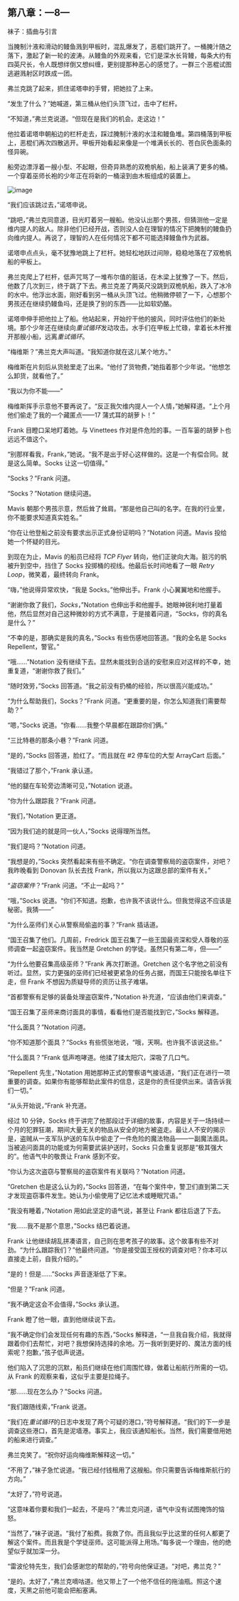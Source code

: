 ## 第八章：—8—

袜子：插曲与引言

当腌制汁液和滑动的鳗鱼溅到甲板时，混乱爆发了，恶棍们跳开了。一桶腌汁随之落下，激起了新一轮的波涛。从鳗鱼的外观来看，它们是深水长背鳗，每条大约有四英尺长，令人既想绊倒又想纠缠，更别提那种恶心的感觉了。一群三个恶棍试图逃避溅射区时跌成一团。

弗兰克跳了起来，抓住诺塔申的手臂，把她拉了上来。

“发生了什么？”她喊道，第三桶从他们头顶飞过，击中了栏杆。

“不知道，”弗兰克说道。“但现在是我们的机会。走这边！”

他拉着诺塔申朝船边的栏杆走去，踩过腌制汁液的水洼和鳗鱼堆。第四桶落到甲板上，恶棍们再次四散逃开。甲板开始看起来像是一个堆满长长的、苍白灰色面条的怪异碗。

船旁边漂浮着一艘小型、不起眼，但奇异熟悉的双桅帆船，船上装满了更多的桶。一个穿着巫师长袍的少年正在将新的一桶滚到由木板组成的装置上。

![image](img/f0058-01.jpg)

“我们应该跳过去，”诺塔申说。

“跳吧，”弗兰克同意道，目光盯着另一艘船。他没认出那个男孩，但猜测他一定是维内提人的敌人。除非他们已经开战，否则没人会在理智的情况下把腌制的鳗鱼扔向维内提人。再说了，理智的人在任何情况下都不可能选择鳗鱼作为武器。

诺塔申点点头，毫不犹豫地跳上了栏杆。她轻松地跃过间隙，稳稳地落在了双桅帆船的甲板上。

弗兰克爬上了栏杆，低声咒骂了一堆布尔值的脏话，在木梁上犹豫了一下。然后，他数了几次到三，终于跳了下去。弗兰克差了两英尺没跳到双桅帆船，跌入了冰冷的水中。他浮出水面，刚好看到另一桶从头顶飞过。他稍微停顿了一下，心想那个男孩还在继续扔鳗鱼吗，还是换了别的东西——比如软奶酪。

诺塔申伸手把他拉上了船。他站起来，开始拧干他的披风，同时评估他们的新处境。那个少年还在继续向*重试循环*发动攻击。水手们在甲板上忙碌，拿着长木杆推开那艘小船，远离*重试循环*。

“梅维斯？”弗兰克大声叫道。“我知道你就在这儿某个地方。”

梅维斯在片刻后从货舱里走了出来。“他付了货物费，”她指着那个少年说。“他想怎么卸货，就看他了。”

“我以为你不能——”

梅维斯挥手示意他不要再说了。“反正我欠维内提人一个人情，”她解释道。“上个月他们偷走了我的一个藏匿点——17 蒲式耳的胡萝卜！”

Frank 目瞪口呆地盯着她。与 Vinettees 作对是件危险的事。一百车篓的胡萝卜也远远不值这个。

“别那样看我，Frank，”她说。“我不是出于好心这样做的。这是一个有偿合同。就是这么简单。Socks 让这一切值得。”

“Socks？”Frank 问道。

“Socks？”Notation 继续问道。

Mavis 朝那个男孩示意，然后耸了耸肩。“那是他自己叫的名字。在我的行业里，你不能要求知道真实姓名。”

“你在让他登船之前没有要求出示正式身份证明吗？”Notation 问道。Mavis 投给她一个怀疑的目光。

到现在为止，Mavis 的船员已经将 *TCP Flyer* 转向，他们正驶向大海。脏污的帆被升到空中，挡住了 Socks 投掷桶的视线。他最后长时间地看了一眼 *Retry Loop*，微笑着，最终转向 Frank。

“嗨，”他说得异常欢快，“我是 Socks。”他伸出手。Frank 小心翼翼地和他握手。

“谢谢你救了我们，*Socks*，”Notation 也伸出手和他握手。她眼神锐利地打量着他，然后显然对自己这种微妙的方式不满意，于是接着问道，“Socks，你的真名是什么？”

“不幸的是，那确实是我的真名，”Socks 有些伤感地回答道。“我的全名是 Socks Repellent，警官。”

“哦……”Notation 没有继续下去。显然未能找到合适的安慰来应对这样的不幸，她重复道，“谢谢你救了我们。”

“随时效劳，”Socks 回答道。“我之前没有扔桶的经验，所以很高兴能成功。”

“为什么帮助我们，Socks？”Frank 问道。“更重要的是，你怎么知道我们需要帮助？”

“嗯，”Socks 说道。“你看……我整个早晨都在跟踪你们俩。”

“三比特巷的那条小巷？”Frank 问道。

“是的，”Socks 回答道，脸红了。“而且就在 #2 停车位的大型 ArrayCart 后面。”

“我错过了那个，”Frank 承认道。

“他的腿在车轮旁边清晰可见，”Notation 说道。

“你为什么跟踪我？”Frank 问道。

“我们，”Notation 更正道。

“因为我们追的就是同一伙人，”Socks 说得理所当然。

“我们是吗？”Notation 问道。

“我想是的，”Socks 突然看起来有些不确定。“你在调查警察局的盗窃案件，对吧？我昨晚看到 Donovan 队长去找 Frank，所以我以为这跟总部的案件有关。”

“*盗窃案件*？”Frank 问道。“不止一起吗？”

“哦，”Socks 说道。“你们不知道。抱歉，也许我不该说什么。但我觉得这不应该是秘密。我猜——”

“为什么巫师们关心从警察局偷盗的事？”Frank 插话道。

“国王召集了他们。几周前，Fredrick 国王召集了一些王国最资深和受人尊敬的巫师调查一起盗窃案件。我当然是 Gretchen 的学徒。虽然只有第二年，但——”

“为什么他要召集高级巫师？”Frank 再次打断道。Gretchen 这个名字他之前没有听过。显然，实力更强的巫师们已经被更紧急的任务占据，而国王只能按名单往下走，但 Frank 不想因为质疑导师的资历让孩子难堪。

“首都警察有足够的装备处理盗窃案件，”Notation 补充道，“应该由他们来调查。”

“国王召集了巫师来商讨面具的事情，看看他们是否能找到它，”Socks 解释道。

“什么面具？”Notation 问道。

“你不知道那个面具？”Socks 有些慌张地说，“哦，天啊。也许我不该说这些。”

“什么面具？”Frank 低声咆哮道。他揉了揉太阳穴，深吸了几口气。

“Repellent 先生，”Notation 用她那种正式的警察语气接话道，“我们正在进行一项重要的调查。如果你有能够帮助此案件的信息，这是你的责任提供出来。请告诉我们一切。”

“从头开始说，”Frank 补充道。

经过 10 分钟，Socks 终于讲完了他那段过于详细的故事，内容是关于一场持续一个月的犯罪狂潮，期间大量无关的物品从安全的地方被盗走。最让人不安的揭示是，盗贼从一支军队护送的车队中偷走了一件危险的魔法物品——一副魔法面具。当被追问面具的功能或为何需要武装护送时，Socks 只会重复说那是“极其强大的”。他语气中的敬畏让 Frank 感到不安。

“你认为这次盗窃与警察局的盗窃案件有关联吗？”Notation 问道。

“Gretchen 也是这么认为的，”Socks 回答道，“在每个案件中，警卫们直到第二天才发现盗窃事件发生。她认为小偷使用了记忆法术或睡眠咒语。”

“我没有睡着，”Notation 用如此坚定的语气说，甚至让 Frank 都往后退了下去。

“我……我不是那个意思，”Socks 结巴着说道。

Frank 让他继续胡乱拼凑语言，自己则在思考孩子的故事。这个故事有些不对劲。“为什么跟踪我们？”他最终问道。“你是接受国王授权的调查对吧？你本可以直接走上前，自我介绍的。”

“是的！但是……”Socks 声音逐渐低了下来。

“但是？”Frank 问道。

“我不确定这会不会值得，”Socks 承认道。

Frank 瞪了他一眼，直到他继续说下去。

“我不确定你们会发现任何有趣的东西，”Socks 解释道，“一旦我自我介绍，我就得跟着你们去帮忙，对吧？我想保持选择的余地。万一我听到更好的、魔法方面的线索呢？抱歉，”孩子低声说道。

他们陷入了沉思的沉默，船员们继续在他们周围忙碌，做着让船航行所需的一切。从 Frank 的观察来看，这似乎主要是拉绳子。

“那……现在怎么办？”Socks 问道。

“我们跟随线索，”Frank 说道。

“我们在*重试循环*的日志中发现了两个可疑的港口，”符号解释道。“我们的下一步是调查这些港口，首先是泥墙港。事实上，我应该通知船长。当然，我们需要借用她的船来进行调查。”

弗兰克笑了。“祝你好运向梅维斯解释这一切。”

“不用了，”袜子急忙说道。“我已经付钱租用了这艘船。你只需要告诉梅维斯航行的方向。”

“太好了，”符号说道。

“这意味着你要和我们一起去，不是吗？”弗兰克问道，语气中没有试图掩饰的恼怒。

“当然了，”袜子说道。“我付了船费。我救了你。而且我似乎比这里的任何人都更了解这个案件。而且我是个学徒巫师。这可能派得上用场。”每多说一个理由，他的绝望似乎就加深一分。

“雷波伦特先生，我们会感谢您的帮助的，”符号向他保证道。“对吧，弗兰克？”

“是的。太好了，”弗兰克嘀咕道。他又带上了一个他不信任的拖油瓶。照这个速度，天黑之前他可能会把船塞满。
